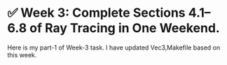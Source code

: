 # ✅ Week 3: Complete Sections 4.1–6.8 of Ray Tracing in One Weekend.

Here is my part-1 of Week-3 task. I have updated Vec3,Makefile based on this week.
